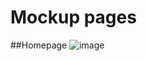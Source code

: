 # Mockup pages 

##Homepage
![image](https://user-images.githubusercontent.com/106769498/226216955-3bcff435-bebe-44b7-af12-cf894d6482be.png)

